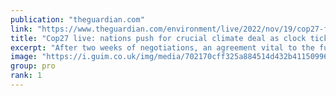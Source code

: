```yaml
---
publication: "theguardian.com"
link: "https://www.theguardian.com/environment/live/2022/nov/19/cop27-fears-15c-target-danger-negotiations-overrun-live"
title: "Cop27 live: nations push for crucial climate deal as clock ticks down"
excerpt: "After two weeks of negotiations, an agreement vital to the future of earth is yet to be agreed"
image: "https://i.guim.co.uk/img/media/702170cff325a884514d432b411509962587e790/0_132_3500_2101/master/3500.jpg?width=1200&height=630&quality=85&auto=format&fit=crop&overlay-align=bottom%2Cleft&overlay-width=100p&overlay-base64=L2ltZy9zdGF0aWMvb3ZlcmxheXMvdGctbGl2ZS5wbmc&enable=upscale&s=03cab6e10b8ca2b9dd726b759e18b6e2"
group: pro
rank: 1
---
```

